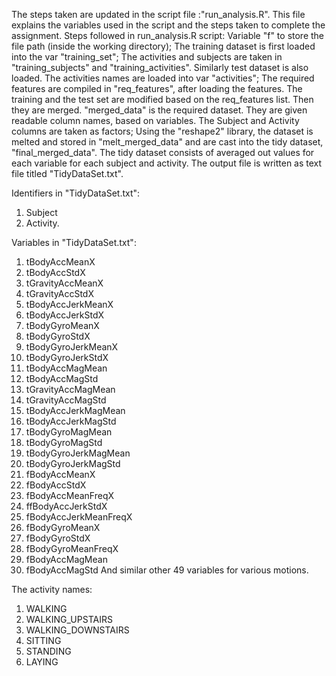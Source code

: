 The steps taken are updated in the script file :"run_analysis.R". 
This file explains the variables used in the script and the steps taken to complete the assignment. 
Steps followed in run_analysis.R script:
Variable "f" to store the file path (inside the working directory); 
The training dataset is first loaded into the var "training_set"; 
The activities and subjects are taken in "training_subjects" and "training_activities". 
Similarly test dataset is also loaded. The activities names are loaded into var "activities"; 
The required features are compiled in "req_features", after loading the features. 
The training and the test set are modified based on the req_features list. 
Then they are merged. "merged_data" is the required dataset. 
They are given readable column names, based on variables. 
The Subject and Activity columns are taken as factors; 
Using the "reshape2" library, the dataset is melted and stored in "melt_merged_data" and are cast into the tidy dataset, "final_merged_data". 
The tidy dataset consists of averaged out values for each variable for each subject and activity. 
The output file is written as text file titled "TidyDataSet.txt".

Identifiers in "TidyDataSet.txt":
1. Subject
2. Activity.

Variables in "TidyDataSet.txt":
1. tBodyAccMeanX 
2. tBodyAccStdX 
3. tGravityAccMeanX 
4. tGravityAccStdX 
5. tBodyAccJerkMeanX 
6. tBodyAccJerkStdX 
7. tBodyGyroMeanX 
8. tBodyGyroStdX 
9. tBodyGyroJerkMeanX 
10. tBodyGyroJerkStdX 
11. tBodyAccMagMean 
12. tBodyAccMagStd 
13. tGravityAccMagMean 
14. tGravityAccMagStd 
15. tBodyAccJerkMagMean 
16. tBodyAccJerkMagStd 
17. tBodyGyroMagMean 
18. tBodyGyroMagStd 
19. tBodyGyroJerkMagMean 
20. tBodyGyroJerkMagStd 
21. fBodyAccMeanX 
22. fBodyAccStdX 
23. fBodyAccMeanFreqX 
24. ffBodyAccJerkStdX 
25. fBodyAccJerkMeanFreqX 
26. fBodyGyroMeanX 
27. fBodyGyroStdX 
28. fBodyGyroMeanFreqX 
29. fBodyAccMagMean 
30. fBodyAccMagStd 
And similar other 49 variables for various motions.

The activity names:
1. WALKING
2. WALKING_UPSTAIRS
3. WALKING_DOWNSTAIRS
4. SITTING
5. STANDING
6. LAYING
